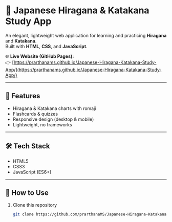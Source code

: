 # 🎌 Japanese Hiragana & Katakana Study App

An elegant, lightweight web application for learning and practicing **Hiragana** and **Katakana**.  
Built with **HTML**, **CSS**, and **JavaScript**.

🌐 **Live Website (GitHub Pages):**  
👉 [https://prarthanams.github.io/Japanese-Hiragana-Katakana-Study-App/](https://prarthanams.github.io/Japanese-Hiragana-Katakana-Study-App/)

---

## 🔎 Features
- Hiragana & Katakana charts with romaji
- Flashcards & quizzes
- Responsive design (desktop & mobile)
- Lightweight, no frameworks

---

## 🛠 Tech Stack
- HTML5  
- CSS3  
- JavaScript (ES6+)

---

## 🚀 How to Use
1. Clone this repository  
   ```bash
   git clone https://github.com/prarthanaMS/Japanese-Hiragana-Katakana-Study-App.git
